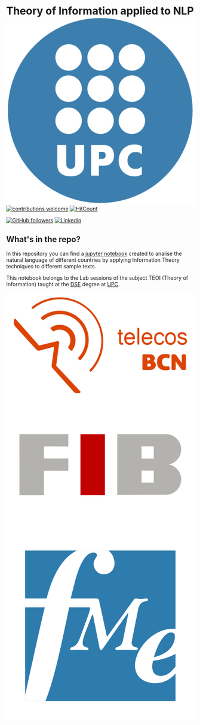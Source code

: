 # Theory of Information applied to NLP  <img src="images/upc-logo.gif" align=right></a>

<!-- badges: start -->
[![contributions welcome](https://img.shields.io/badge/contributions-welcome-brightgreen.svg?style=flat)](https://github.com/TomasGadea/NLP-StochasticProperties/issues/new)
[![HitCount](http://hits.dwyl.com/TomasGadea/NLP-StochasticProperties.svg)](http://hits.dwyl.com/TomasGadea/NLP-StochasticProperties)

[![GitHub followers](https://img.shields.io/github/followers/TomasGadea?label=Follow&style=social)](https://github.com/TomasGadea)
[![Linkedin](https://img.shields.io/static/v1?label=LinkedIn&message=Contact&style=social&logo=Linkedin)](https://www.linkedin.com/in/tomas-gadea/)
<!-- badges: end -->


## What's in the repo?

In this repository you can find a [jupyter notebook](https://jupyter.org/) created to analise the natural language of different countries by applying Information Theory techniques to different sample texts.

This notebook belongs to the Lab sessions of the subject TEOI (Theory of Information) taught at the [DSE](https://dse.upc.edu/ca) degree at [UPC](https://www.upc.edu/ca).

<img src="images/telecos-logo.png" align=right></a>
<img src="images/fib-logo.png" align=right></a>
<img src="images/fme-logo.png" align=right></a>
